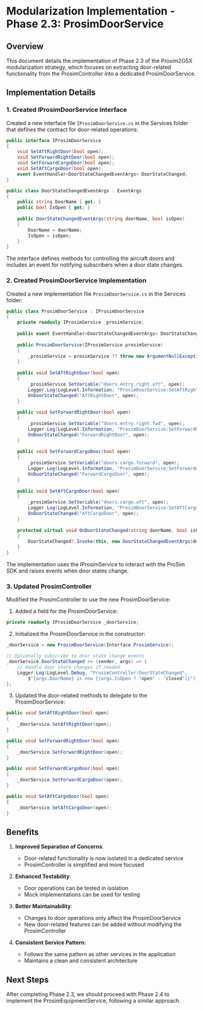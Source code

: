 # Modularization Implementation - Phase 2.3: ProsimDoorService

## Overview

This document details the implementation of Phase 2.3 of the Prosim2GSX modularization strategy, which focuses on extracting door-related functionality from the ProsimController into a dedicated ProsimDoorService.

## Implementation Details

### 1. Created IProsimDoorService Interface

Created a new interface file `IProsimDoorService.cs` in the Services folder that defines the contract for door-related operations:

```csharp
public interface IProsimDoorService
{
    void SetAftRightDoor(bool open);
    void SetForwardRightDoor(bool open);
    void SetForwardCargoDoor(bool open);
    void SetAftCargoDoor(bool open);
    event EventHandler<DoorStateChangedEventArgs> DoorStateChanged;
}

public class DoorStateChangedEventArgs : EventArgs
{
    public string DoorName { get; }
    public bool IsOpen { get; }
    
    public DoorStateChangedEventArgs(string doorName, bool isOpen)
    {
        DoorName = doorName;
        IsOpen = isOpen;
    }
}
```

The interface defines methods for controlling the aircraft doors and includes an event for notifying subscribers when a door state changes.

### 2. Created ProsimDoorService Implementation

Created a new implementation file `ProsimDoorService.cs` in the Services folder:

```csharp
public class ProsimDoorService : IProsimDoorService
{
    private readonly IProsimService _prosimService;
    
    public event EventHandler<DoorStateChangedEventArgs> DoorStateChanged;
    
    public ProsimDoorService(IProsimService prosimService)
    {
        _prosimService = prosimService ?? throw new ArgumentNullException(nameof(prosimService));
    }
    
    public void SetAftRightDoor(bool open)
    {
        _prosimService.SetVariable("doors.entry.right.aft", open);
        Logger.Log(LogLevel.Information, "ProsimDoorService:SetAftRightDoor", $"Aft right door {(open ? "opened" : "closed")}");
        OnDoorStateChanged("AftRightDoor", open);
    }
    
    public void SetForwardRightDoor(bool open)
    {
        _prosimService.SetVariable("doors.entry.right.fwd", open);
        Logger.Log(LogLevel.Information, "ProsimDoorService:SetForwardRightDoor", $"Forward right door {(open ? "opened" : "closed")}");
        OnDoorStateChanged("ForwardRightDoor", open);
    }
    
    public void SetForwardCargoDoor(bool open)
    {
        _prosimService.SetVariable("doors.cargo.forward", open);
        Logger.Log(LogLevel.Information, "ProsimDoorService:SetForwardCargoDoor", $"Forward cargo door {(open ? "opened" : "closed")}");
        OnDoorStateChanged("ForwardCargoDoor", open);
    }
    
    public void SetAftCargoDoor(bool open)
    {
        _prosimService.SetVariable("doors.cargo.aft", open);
        Logger.Log(LogLevel.Information, "ProsimDoorService:SetAftCargoDoor", $"Aft cargo door {(open ? "opened" : "closed")}");
        OnDoorStateChanged("AftCargoDoor", open);
    }
    
    protected virtual void OnDoorStateChanged(string doorName, bool isOpen)
    {
        DoorStateChanged?.Invoke(this, new DoorStateChangedEventArgs(doorName, isOpen));
    }
}
```

The implementation uses the IProsimService to interact with the ProSim SDK and raises events when door states change.

### 3. Updated ProsimController

Modified the ProsimController to use the new ProsimDoorService:

1. Added a field for the ProsimDoorService:
```csharp
private readonly IProsimDoorService _doorService;
```

2. Initialized the ProsimDoorService in the constructor:
```csharp
_doorService = new ProsimDoorService(Interface.ProsimService);

// Optionally subscribe to door state change events
_doorService.DoorStateChanged += (sender, args) => {
    // Handle door state changes if needed
    Logger.Log(LogLevel.Debug, "ProsimController:DoorStateChanged", 
        $"{args.DoorName} is now {(args.IsOpen ? "open" : "closed")}");
};
```

3. Updated the door-related methods to delegate to the ProsimDoorService:
```csharp
public void SetAftRightDoor(bool open)
{
    _doorService.SetAftRightDoor(open);
}

public void SetForwardRightDoor(bool open)
{
    _doorService.SetForwardRightDoor(open);
}

public void SetForwardCargoDoor(bool open)
{
    _doorService.SetForwardCargoDoor(open);
}

public void SetAftCargoDoor(bool open)
{
    _doorService.SetAftCargoDoor(open);
}
```

## Benefits

1. **Improved Separation of Concerns**:
   - Door-related functionality is now isolated in a dedicated service
   - ProsimController is simplified and more focused

2. **Enhanced Testability**:
   - Door operations can be tested in isolation
   - Mock implementations can be used for testing

3. **Better Maintainability**:
   - Changes to door operations only affect the ProsimDoorService
   - New door-related features can be added without modifying the ProsimController

4. **Consistent Service Pattern**:
   - Follows the same pattern as other services in the application
   - Maintains a clean and consistent architecture

## Next Steps

After completing Phase 2.3, we should proceed with Phase 2.4 to implement the ProsimEquipmentService, following a similar approach.
